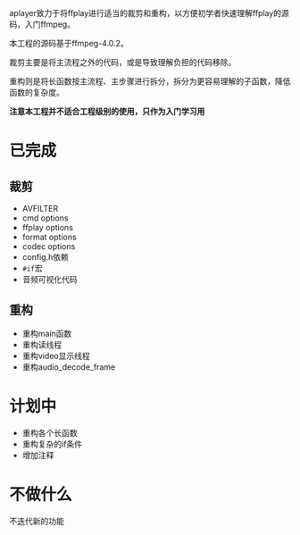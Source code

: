 aplayer致力于将ffplay进行适当的裁剪和重构，以方便初学者快速理解ffplay的源码，入门ffmpeg。

本工程的源码基于ffmpeg-4.0.2。

裁剪主要是将主流程之外的代码，或是导致理解负担的代码移除。

重构则是将长函数按主流程、主步骤进行拆分，拆分为更容易理解的子函数，降低函数的复杂度。

**注意本工程并不适合工程级别的使用，只作为入门学习用**

# 已完成

## 裁剪

- AVFILTER
- cmd options
- ffplay options
- format options
- codec options
- config.h依赖
- `#if`宏
- 音频可视化代码



## 重构

- 重构main函数
- 重构读线程
- 重构video显示线程
- 重构audio_decode_frame

# 计划中

- 重构各个长函数
- 重构复杂的if条件
- 增加注释

# 不做什么

不迭代新的功能